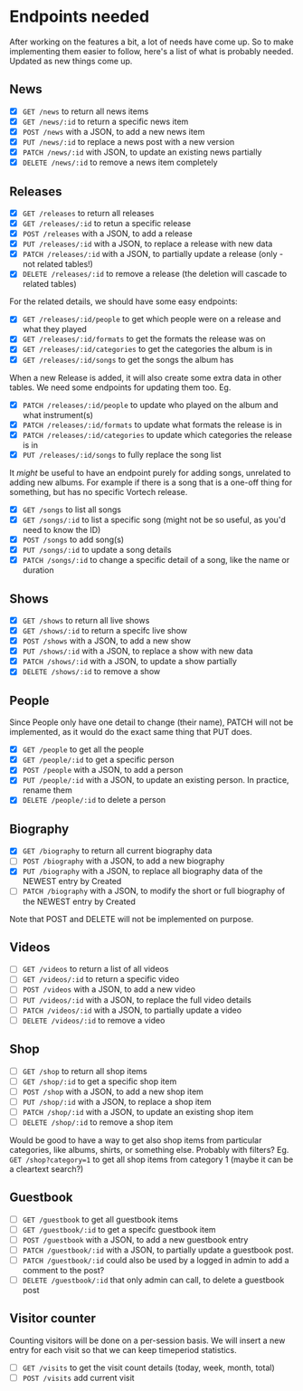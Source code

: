 # Endpoints needed

After working on the features a bit, a lot of needs have come up. So to make implementing them easier
to follow, here's a list of what is probably needed. Updated as new things come up.

## News

- [x] ``GET /news`` to return all news items
- [x] ``GET /news/:id`` to return a specific news item
- [x] ``POST /news`` with a JSON, to add a new news item
- [x] ``PUT /news/:id`` to replace a news post with a new version
- [x] ``PATCH /news/:id`` with JSON, to update an existing news partially
- [x] ``DELETE /news/:id`` to remove a news item completely

## Releases

- [x] ``GET /releases`` to return all releases
- [x] ``GET /releases/:id`` to retun a specific release
- [x] ``POST /releases`` with a JSON, to add a release
- [x] ``PUT /releases/:id`` with a JSON, to replace a release with new data
- [x] ``PATCH /releases/:id`` with a JSON, to partially update a release (only - not related tables!)
- [x] ``DELETE /releases/:id`` to remove a release (the deletion will cascade to related tables)

For the related details, we should have some easy endpoints:

- [x] ``GET /releases/:id/people`` to get which people were on a release and what they played
- [x] ``GET /releases/:id/formats`` to get the formats the release was on
- [x] ``GET /releases/:id/categories`` to get the categories the album is in
- [x] ``GET /releases/:id/songs`` to get the songs the album has

When a new Release is added, it will also create some extra data in other tables. We need some endpoints
for updating them too. Eg.

- [x] ``PATCH /releases/:id/people`` to update who played on the album and what instrument(s)
- [x] ``PATCH /releases/:id/formats`` to update what formats the release is in
- [x] ``PATCH /releases/:id/categories`` to update which categories the release is in
- [x] ``PUT /releases/:id/songs`` to fully replace the song list

It *might* be useful to have an endpoint purely for adding songs, unrelated to adding new albums. For example
if there is a song that is a one-off thing for something, but has no specific Vortech release.

- [x] ``GET /songs`` to list all songs
- [x] ``GET /songs/:id`` to list a specific song (might not be so useful, as you'd need to know the ID)
- [x] ``POST /songs`` to add song(s)
- [x] ``PUT /songs/:id`` to update a song details
- [x] ``PATCH /songs/:id`` to change a specific detail of a song, like the name or duration

## Shows

- [x] ``GET /shows`` to return all live shows
- [x] ``GET /shows/:id`` to return a specifc live show
- [x] ``POST /shows`` with a JSON, to add a new show
- [x] ``PUT /shows/:id`` with a JSON, to replace a show with new data
- [x] ``PATCH /shows/:id`` with a JSON, to update a show partially
- [x] ``DELETE /shows/:id`` to remove a show

## People

Since People only have one detail to change (their name), PATCH will not be implemented, as it would
do the exact same thing that PUT does.

- [x] ``GET /people`` to get all the people
- [x] ``GET /people/:id`` to get a specific person
- [x] ``POST /people`` with a JSON, to add a person
- [x] ``PUT /people/:id`` with a JSON, to update an existing person. In practice, rename them
- [x] ``DELETE /people/:id`` to delete a person

## Biography

- [x] ``GET /biography`` to return all current biography data
- [ ] ``POST /biography`` with a JSON, to add a new biography
- [x] ``PUT /biography`` with a JSON, to replace all biography data of the NEWEST entry by Created
- [ ] ``PATCH /biography`` with a JSON, to modify the short or full biography of the NEWEST entry by Created

Note that POST and DELETE will not be implemented on purpose.

## Videos

- [ ] ``GET /videos`` to return a list of all videos
- [ ] ``GET /videos/:id`` to return a specific video
- [ ] ``POST /videos`` with a JSON, to add a new video
- [ ] ``PUT /videos/:id`` with a JSON, to replace the full video details
- [ ] ``PATCH /videos/:id`` with a JSON, to partially update a video
- [ ] ``DELETE /videos/:id`` to remove a video

## Shop

- [ ] ``GET /shop`` to return all shop items
- [ ] ``GET /shop/:id`` to get a specific shop item
- [ ] ``POST /shop`` with a JSON, to add a new shop item
- [ ] ``PUT /shop/:id`` with a JSON, to replace a shop item
- [ ] ``PATCH /shop/:id`` with a JSON, to update an existing shop item
- [ ] ``DELETE /shop/:id`` to remove a shop item

Would be good to have a way to get also shop items from particular categories, like albums, shirts,
or something else. Probably with filters? Eg. ``GET /shop?category=1`` to get all shop items from
category 1 (maybe it can be a cleartext search?)

## Guestbook

- [ ] ``GET /guestbook`` to get all guestbook items
- [ ] ``GET /guestbook/:id`` to get a specifc guestbook item
- [ ] ``POST /guestbook`` with a JSON, to add a new guestbook entry
- [ ] ``PATCH /guestbook/:id`` with a JSON, to partially update a guestbook post.
- [ ] ``PATCH /guestbook/:id`` could also be used by a logged in admin to add a comment to the post?
- [ ] ``DELETE /guestbook/:id`` that only admin can call, to delete a guestbook post

## Visitor counter

Counting visitors will be done on a per-session basis. We will insert a new entry for each visit
so that we can keep timeperiod statistics.

- [ ] ``GET /visits`` to get the visit count details (today, week, month, total)
- [ ] ``POST /visits`` add current visit
